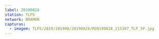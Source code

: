 ```yaml
---
label: 20190828
station: TLP5
network: BRAMON
capturas:
  - imagem: TLP5/2019/201908/20190828/M20190828_215107_TLP_5P.jpg
---
```


